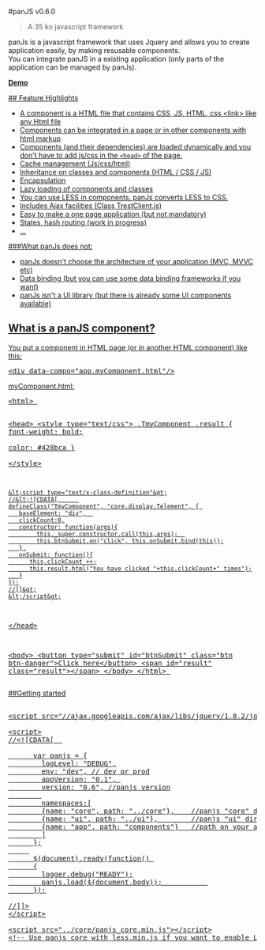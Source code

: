 #panJS v0.6.0 
> A 35 ko javascript framework 

<p>panJs is a javascript framework that uses Jquery and allows you to create application easily, by making resusable components.
<br/>You can integrate panJS in a existing application (only parts of the application can be managed by panJs).
</p>
<p><a href="http://www.nexilearn.fr/libs/panjs/0.6/examples/"><b>Demo</b></p>
## Feature Highlights

* A component is a HTML file that contains CSS, JS, HTML, css &lt;link&gt; like any Html file
* Components can be integrated in a page or in other components with html markup
* Components (and their dependencies) are loaded dynamically and you don't have to add js/css in the `<head>` of the page.
* Cache management (Js/css/html)
* Inheritance on classes and components (HTML / CSS / JS)
* Encapsulation</li>
* Lazy loading of components and classes
* You can use LESS in components. panJs converts LESS to CSS.
* Includes Ajax facilities (Class TrestClient.js)
* Easy to make a one page application (but not mandatory)
* States, hash routing (work in progress)
* ...


###What panJs does not:
<ul>
<li>panJs doesn't choose the architecture of your application (MVC, MVVC etc)</li>
<li>Data binding (but you can use some data binding frameworks if you want)</li>
<li>panJs isn't a UI library (but there is already some UI components available)</li>
</ul>

## What is a panJS component?

<p>You put a component in HTML page (or in another HTML component) like this:</p>

<pre>&lt;div data-compo="app.myComponent.html"/&gt;</pre>

<p>myComponent.html:</p>
<pre>
&lt;html&gt; 

  &lt;head&gt;
    &lt;style type="text/css"&gt;
    .TmyComponent .result
    {
      font-weight: bold;           
      color: #428bca
    }   
    &lt;/style&gt;

    &lt;script type="text/x-class-definition"&gt;
    //&lt;![CDATA[      
    defineClass("TmyComponent", "core.display.Telement", { 
       baseElement: "div",	
       clickCount:0,
       constructor: function(args){
    	    this._super.constructor.call(this,args);  
    	    this.btnSubmit.on("click", this.onSubmit.bind(this));
       },
       onSubmit: function(){
          this.clickCount ++;
          this.result.html("You have clicked "+this.clickCount+" times");
       }
    });
    //]]&gt;
    &lt;/script&gt;
  &lt;/head&gt;
  
  &lt;body&gt;
     &lt;button type="submit" id="btnSubmit" class="btn btn-danger"&gt;Click here&lt;/button&gt;
     &lt;span id="result" class="result"&gt;&lt;/span&gt;
  &lt;/body&gt;
&lt;/html&gt;
</pre>

##Getting started

<pre>

&lt;script src="//ajax.googleapis.com/ajax/libs/jquery/1.8.2/jquery.min.js">&lt;/script&gt;

&lt;script&gt;
//&lt;![CDATA[  

      var panjs = {
        logLevel: "DEBUG",
        env: "dev", // dev or prod
        appVersion: "0.1", 
        version: "0.6", //panjs version
        
        namespaces:[
        {name: "core", path: "../core"},    //panjs "core" directory
        {name: "ui", path: "../ui"},        //panjs "ui" directory (optionnal)
        {name: "app", path: "components"}   //path on your app components (example)
        ]
      };
     
      $(document).ready(function() 
      {
        logger.debug("READY");
        panjs.load($(document.body));           
      });

//]]&gt;
&lt;/script&gt;

&lt;script src="../core/panjs_core.min.js">&lt;/script&gt;
&lt;!-- Use panjs_core_with_less.min.js if you want to enable LESS--&gt;
</pre>


